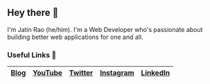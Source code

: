 ## Hey there 👋

I'm Jatin Rao (he/him). I'm a Web Developer who's passionate about building better web applications for one and all.

### Useful Links 💙

| [Blog](https://jatinrao.dev) | [YouTube](https://www.youtube.com/channel/UC5oG6ylG_toPgFiMWiOXUMg) | [Twitter](https://twitter.com/iamjatinrao) | [Instagram](https://www.instagram.com/jatinrao.dev) | [LinkedIn](https://linkedin.com/in/jatin-rao) |
| --- | --- | --- | --- | --- |
